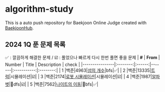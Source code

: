 # algorithm-study
This is a auto push repository for Baekjoon Online Judge created with [BaekjoonHub](https://github.com/BaekjoonHub/BaekjoonHub).


## 2024 1Q 푼 문제 목록
✅ : 깔끔하게 해결한 문제 / ☑️ : 풀었으나 빠르게 다시 한번 풀면 좋을 문제 
| **#**       | **From** | Number | Title | Description | check |
|----------------|:--------:|:------:|-------|:-----------:|:--------:|
| 1 |백준|4963|[섬의 개수]()|bfs|✅|
| 2 |백준|13335|[트럭](https://www.acmicpc.net/problem/13335)|시뮬레이션|☑️|
| 3 |백준|2174|[로봇 시뮬레이션](https://www.acmicpc.net/problem/2174)|시뮬레이션|☑️|
| 4 |백준|1987|[알파벳](https://www.acmicpc.net/problem/2174](https://www.acmicpc.net/problem/1987)https://www.acmicpc.net/problem/1987)|dfs|☑️|
| 5 |백준|7562|[나이트의 이동](https://www.acmicpc.net/problem/7562)|bfs|✅|
